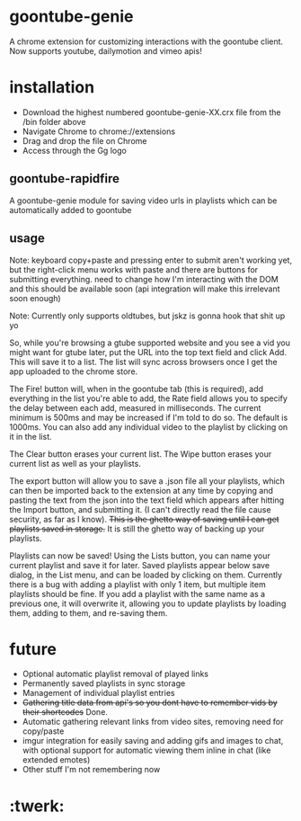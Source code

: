

# goontube-genie
A chrome extension for customizing interactions with the goontube client. Now supports youtube, dailymotion and vimeo apis!

# installation
* Download the highest numbered goontube-genie-XX.crx file from the /bin folder above
* Navigate Chrome to chrome://extensions
* Drag and drop the file on Chrome
* Access through the Gg logo

## goontube-rapidfire

A goontube-genie module for saving video urls in playlists which can be automatically added to goontube

## usage
Note: keyboard copy+paste and pressing enter to submit aren't working yet, but the right-click menu works with paste and there are buttons for submitting everything. need to change how I'm interacting with the DOM and this should be available soon (api integration will make this irrelevant soon enough)

Note: Currently only supports oldtubes, but jskz is gonna hook that shit up yo

So, while you're browsing a gtube supported website and you see a vid you might want for gtube later, put the URL into the top text field and click Add. This will save it to a list. The list will sync across browsers once I get the app uploaded to the chrome store.

The Fire! button will, when in the goontube tab (this is required), add everything in the list you're able to add, the Rate field allows you to specify the delay between each add, measured in milliseconds. The current minimum is 500ms and may be increased if I'm told to do so. The default is 1000ms.
You can also add any individual video to the playlist by clicking on it in the list.

The Clear button erases your current list. The Wipe button erases your current list as well as your playlists.

The export button will allow you to save a .json file all your playlists, which can then be imported back to the extension at any time by copying and pasting the text from the json into the text field which appears after hitting the Import button, and submitting it. (I can't directly read the file cause security, as far as I know). ~~This is the ghetto way of saving until I can get playlists saved in storage.~~ It is still the ghetto way of backing up your playlists.

Playlists can now be saved! Using the Lists button, you can name your current playlist and save it for later. Saved playlists appear below save dialog, in the List menu, and can be loaded by clicking on them. Currently there is a bug with adding a playlist with only 1 item, but multiple item playlists should be fine. If you add a playlist with the same name as a previous one, it will overwrite it, allowing you to update playlists by loading them, adding to them, and re-saving them.



# future

* Optional automatic playlist removal of played links
* Permanently saved playlists in sync storage
* Management of individual playlist entries
* ~~Gathering title data from api's so you dont have to remember vids by their shortcodes~~ Done.
* Automatic gathering relevant links from video sites, removing need for copy/paste
* imgur integration for easily saving and adding gifs and images to chat, with optional support for automatic viewing them inline in chat (like extended emotes)
* Other stuff I'm not remembering now

# :twerk:
